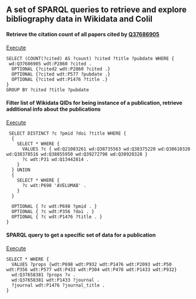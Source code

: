 ## A set of SPARQL queries to retrieve and explore bibliography data in Wikidata and Colil


#### Retrieve the citation count of all papers cited by [Q37686905](https://www.wikidata.org/wiki/Q37686905)
[Execute](http://tinyurl.com/ydfeqtqk)

```sparql
SELECT (COUNT(?cited) AS ?count) ?cited ?title ?pubdate WHERE {
 wd:Q37686905 wdt:P2860 ?cited .
  OPTIONAL {?cited2 wdt:P2860 ?cited .}
  OPTIONAL {?cited wdt:P577 ?pubdate .}
  OPTIONAL {?cited wdt:P1476 ?title .}
}
GROUP BY ?cited ?title ?pubdate
```

#### Filter list of Wikidata QIDs for being instance of a publication, retrieve additional info about the publications
[Execute](http://tinyurl.com/ya4nkmwx)

```sparql
 SELECT DISTINCT ?c ?pmid ?doi ?title WHERE {
  {
    SELECT * WHERE {
      VALUES ?c { wd:Q21083261 wd:Q38735563 wd:Q38375220 wd:Q38610320 wd:Q38378516 wd:Q38855950 wd:Q39272798 wd:Q38920328 }
      ?c wdt:P31 wd:Q13442814 . 
    }
  } UNION 
  {
    SELECT * WHERE {
      ?c wdt:P698 'AVELUMAB' . 
    }
  } 
             
  OPTIONAL { ?c wdt:P698 ?pmid . }
  OPTIONAL { ?c wdt:P356 ?doi . }
  OPTIONAL { ?c wdt:P1476 ?title . }
}
```

#### SPARQL query to get a specific set of data for a publication
[Execute](http://tinyurl.com/y992rslf)

```sparql
SELECT * WHERE {
  VALUES ?props {wdt:P698 wdt:P932 wdt:P1476 wdt:P2093 wdt:P50 wdt:P356 wdt:P577 wdt:P433 wdt:P304 wdt:P478 wdt:P1433 wdt:P932}   
  wd:Q37658381 ?props ?v .
  wd:Q37658381 wdt:P1433 ?journal .
  ?journal wdt:P1476 ?journal_title . 
}
```
